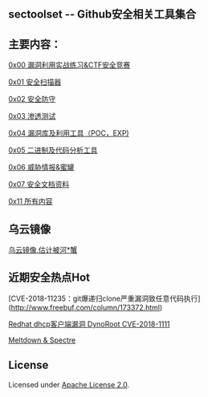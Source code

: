 ## sectoolset -- Github安全相关工具集合

## 主要内容：

[0x00 漏洞利用实战练习&CTF安全竞赛](Practice_CTF.md)

[0x01 安全扫描器](Scanner.md)

[0x02 安全防守](Defence.md)

[0x03 渗透测试](PenetrationTest.md)

[0x04 漏洞库及利用工具（POC，EXP)](ProofofConcept_Exploit.md)

[0x05 二进制及代码分析工具](BinaryAnalysis.md)

[0x06 威胁情报&蜜罐](ThreatIntelligence_Honey.md)

[0x07 安全文档资料](SecurityDoucument.md)

[0x11 所有内容](All.md)

## 乌云镜像

[乌云镜像,估计被河*蟹](http://wy.hx99.net/)

## 近期安全热点Hot

[CVE-2018-11235：git爆递归clone严重漏洞致任意代码执行] (http://www.freebuf.com/column/173372.html)

[Redhat dhcp客户端漏洞 DynoRoot CVE-2018-1111](https://dynoroot.ninja/)

[Meltdown & Spectre](Meltdown_Spectre.md)

## License

Licensed under [Apache License 2.0](https://www.apache.org/licenses/LICENSE-2.0.html).

